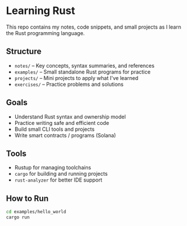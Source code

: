 # Learning Rust

This repo contains my notes, code snippets, and small projects as I learn the Rust programming language.

## Structure

- `notes/` – Key concepts, syntax summaries, and references
- `examples/` – Small standalone Rust programs for practice
- `projects/` – Mini projects to apply what I've learned
- `exercises/` – Practice problems and solutions

## Goals

- Understand Rust syntax and ownership model
- Practice writing safe and efficient code
- Build small CLI tools and projects
- Write smart contracts / programs (Solana)

## Tools

- Rustup for managing toolchains
- `cargo` for building and running projects
- `rust-analyzer` for better IDE support

## How to Run

```bash
cd examples/hello_world
cargo run
```
